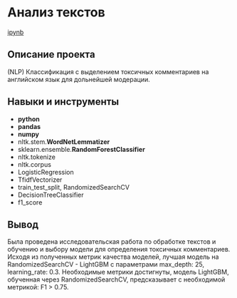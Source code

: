 # Анализ текстов
[ipynb](https://github.com/KovalevMV/Portfolio/blob/main/Telecom/telecom_customer_churn_for_git.ipynb)


## Описание проекта

(NLP) Классификация с выделением токсичных комментариев на английском язык для дольнейшей модерации.



## Навыки и инструменты

- **python**
- **pandas**
- **numpy**
- nltk.stem.**WordNetLemmatizer**
- sklearn.ensemble.**RandomForestClassifier**
- nltk.tokenize 
- nltk.corpus 
- LogisticRegression
- TfidfVectorizer  
- train_test_split, RandomizedSearchCV
- DecisionTreeClassifier
- f1_score



## Вывод

Была проведена исследовательская работа по обработке текстов и обучению и выбору модели для определения токсичных комментариев.  Исходя из полученных метрик качества моделей, лучшая модель на RandomizedSearchCV - LightGBM c параметрами max_depth: 25, learning_rate: 0.3. Необходимые метрики достигнуты, модель LightGBM, обученная через RandomizedSearchCV, предсказывает с необходимой метрикой: F1 > 0.75.
